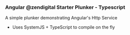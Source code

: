 ### Angular @zendigital Starter Plunker - Typescript

A simple plunker demonstrating Angular's Http Service
- Uses SystemJS + TypeScript to compile on the fly
